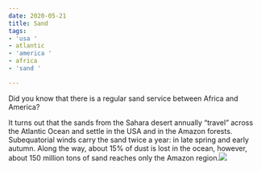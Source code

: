 ```yaml
---
date: 2020-05-21
title: Sand
tags:
- 'usa '
- atlantic
- 'america '
- africa
- 'sand '

---
```

Did you know that there is a regular sand service between Africa and America?  
  
It turns out that the sands from the Sahara desert annually “travel” across the Atlantic Ocean and settle in the USA and in the Amazon forests. Subequatorial winds carry the sand twice a year: in late spring and early autumn. Along the way, about 15% of dust is lost in the ocean, however, about 150 million tons of sand reaches only the Amazon region.![](/images/sand_n.png)